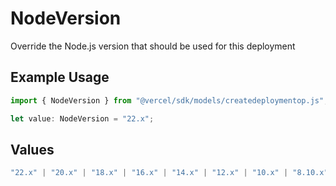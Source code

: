 # NodeVersion

Override the Node.js version that should be used for this deployment

## Example Usage

```typescript
import { NodeVersion } from "@vercel/sdk/models/createdeploymentop.js";

let value: NodeVersion = "22.x";
```

## Values

```typescript
"22.x" | "20.x" | "18.x" | "16.x" | "14.x" | "12.x" | "10.x" | "8.10.x"
```